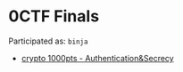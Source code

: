 0CTF Finals
==================

Participated as: `binja`

* [crypto 1000pts - Authentication&Secrecy](cr1000-AuthenticationSecrecy/README.md)
